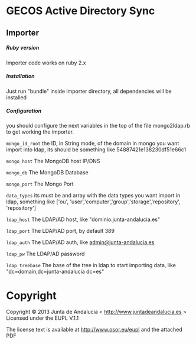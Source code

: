 GECOS Active Directory Sync
===========================

## Importer

##### Ruby version
Importer code works on ruby 2.x

##### Installation
Just run "bundle" inside importer directory, all dependencies will be installed

##### Configuration
you should configure the next variables in the top of the file mongo2ldap.rb to get working the importer.

``` mongo_id_root ``` the ID, in String mode, of the domain in mongo you want import into ldap, its should be something like 54887421e138230df51e66c1

``` mongo_host ```  The MongoDB host IP/DNS 

``` mongo_db ```  The MongoDB Database

``` mongo_port ``` The Mongo Port

``` data_types ``` its must be and array with the data types you want import in ldap, something like  ['ou', 'user','computer','group','storage','repository', 'repository']

``` ldap_host ``` The LDAP/AD host, like "dominio.junta-andalucia.es"

``` ldap_port ``` The LDAP/AD port, by default 389

``` ldap_auth ``` The LDAP/AD auth, like admin@junta-andalucia.es

``` ldap_pw ``` The LDAP/AD password

``` ldap_treebase ``` The base of the tree in ldap to start importing data, like "dc=domain,dc=junta-andalucia  dc=es"



Copyright
================

Copyright © 2013 Junta de Andalucia < http://www.juntadeandalucia.es >
Licensed under the EUPL V.1.1

The license text is available at http://www.osor.eu/eupl and the attached PDF
